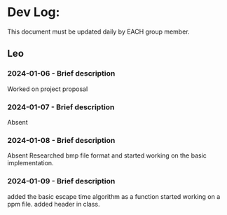 # Dev Log:

This document must be updated daily by EACH group member.

## Leo

### 2024-01-06 - Brief description
Worked on project proposal

### 2024-01-07 - Brief description
Absent

### 2024-01-08 - Brief description
Absent
Researched bmp file format and started working on the basic implementation.

### 2024-01-09 - Brief description
added the basic escape time algorithm as a function
started working on a ppm file. added header in class.
